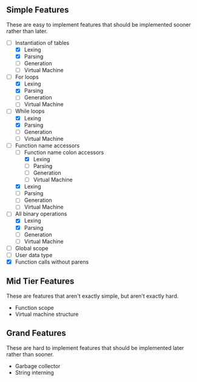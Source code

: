 Simple Features
---------------
These are easy to implement features that should be implemented sooner rather than later.

- [ ] Instantiation of tables
	- [X] Lexing
	- [X] Parsing
	- [ ] Generation
	- [ ] Virtual Machine
- [ ] For loops
	- [X] Lexing
	- [X] Parsing
	- [ ] Generation
	- [ ] Virtual Machine
- [ ] While loops
	- [X] Lexing
	- [X] Parsing
	- [ ] Generation
	- [ ] Virtual Machine
- [ ] Function name accessors
	- [ ] Function name colon accessors
		- [X] Lexing
		- [ ] Parsing
		- [ ] Generation
		- [ ] Virtual Machine
	- [X] Lexing
	- [ ] Parsing
	- [ ] Generation
	- [ ] Virtual Machine
- [ ] All binary operations
	- [X] Lexing
	- [X] Parsing
	- [ ] Generation
	- [ ] Virtual Machine
- [ ] Global scope
- [ ] User data type
- [X] Function calls without parens

Mid Tier Features
-----------------
These are features that aren't exactly simple, but aren't exactly hard.

- Function scope
- Virtual machine structure

Grand Features
--------------
These are hard to implement features that should be implemented later rather than sooner.

- Garbage collector
- String interning
